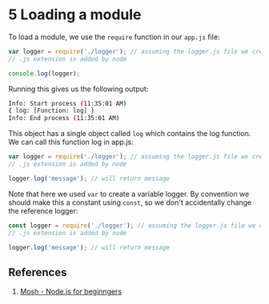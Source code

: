 # 5 Loading a module

To load a module, we use the `require` function in our `app.js` file:

```JavaScript
var logger = require('./logger'); // assuming the logger.js file we created is in the same foler
// .js extension is added by node

console.log(logger);
```

Running this gives us the following output:

```bash
Info: Start process (11:35:01 AM)
{ log: [Function: log] }
Info: End process (11:35:01 AM)
```

This object has a single object called `log` which contains the log function. We can call this function log in app.js:

```JavaScript
var logger = require('./logger'); // assuming the logger.js file we created is in the same foler
// .js extension is added by node

logger.log('message'); // will return message
```

Note that here we used `var` to create a variable logger. By convention we should make this a constant using `const`, so we don't accidentally change the reference logger:

```JavaScript
const logger = require('./logger'); // assuming the logger.js file we created is in the same foler
// .js extension is added by node

logger.log('message'); // will return message
```

## References

1. [Mosh - Node.js for beginngers](https://www.youtube.com/watch?v=TlB_eWDSMt4)